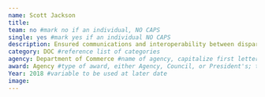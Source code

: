 ```yaml
---
name: Scott Jackson
title:
team: no #mark no if an individual, NO CAPS
single: yes #mark yes if an individual NO CAPS
description: Ensured communications and interoperability between disparate first responders during the 2017 hurricane season. Scott’s efforts during his deployments to Texas and Puerto Rico optimized the partnerships between federal and Texas and Puerto Rico Public Safety entities to serve Americans affected by the hurricanes.
category: DOC #reference list of categories
agency: Department of Commerce #name of agency, capitalize first letter of each name
award: Agency #type of award, either Agency, Council, or President's; this is case sensitive so make sure to match the options listed exactly. This section generates the format of the card
Year: 2018 #variable to be used at later date
image: 
---
```

